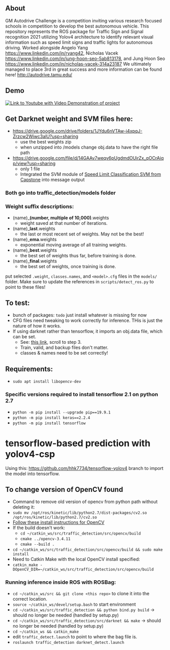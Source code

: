 ## About

GM Autodrive Challenge is a competition inviting various research focused schools in competition to develop the best autonomous vehicle. This repository represents the ROS package for Traffic Sign and Signal recognition 2021 utilizing Yolov4 architecture to identify relevant visual information such as speed limit signs and traffic lights for autonomous driving. Worked alongside Angelo Yang https://www.linkedin.com/in/ryang42, Nicholas Vacek https://www.linkedin.com/in/jung-hoon-seo-5ab813178, and Jung Hoon Seo https://www.linkedin.com/in/nicholas-vacek-314a23187
We ultimately managed to place 3rd in great success and more information can be found here! http://autodrive.tamu.edu/ 

## Demo

[![Link to Youtube with Video Demonstration of project](https://img.youtube.com/vi/pdphwxuSitw/0.jpg)](https://www.youtube.com/watch?v=pdphwxuSitw)


## Get Darknet weight and SVM files here:
- https://drive.google.com/drive/folders/1JYdu6nVTAw-i4xpqJ-Zrzcw2Wiwc3alU?usp=sharing
	- use the best weights zip
	- when unzipped into /models change obj.data to have the right file path
- https://drive.google.com/file/d/14GAAv7weqv6pUgdmdOUirZx_qOCrAiqp/view?usp=sharing 
	- only 1 file
	- Integrated the SVM module of [Speed Limit Classification SVM from Capstone](https://github.tamu.edu/AutoDrive-II-Common/speed_limit_classification_mirror) into message output
### Both go into traffic_detection/models folder

### Weight suffix descriptions:
- (name)_**(number, multiple of 10,000)**.weights
	- weight saved at that number of iterations.
- (name)_**last**.weights
	- the last or most recent set of weights. May not be the best!
- (name)_**ema**.weights
	- exponential moving average of all training weights.
- (name)_**best**.weights
	- the best set of weights thus far, before training is done.
- (name)_**final**.weights
	- the best set of weights, once training is done.


put selected `.weight`, `classes.names`, and `<model>.cfg` files in the `models/` folder.
Make sure to update the references in `scripts/detect_ros.py` to point to these files!

## To test:
- bunch of packages: `todo` just install whatever is missing for now
- CFG files need tweaking to work correctly for inference. THis is just the nature of how it works.
- If using darknet rather than tensorflow, it imports an obj.data file, which can be set.
	- See: [this link](https://github.com/AlexeyAB/darknet#how-to-train-to-detect-your-custom-objects), scroll to step 3.
	- Train, valid, and backup files don't matter.
	- classes & names need to be set correctly!

## Requirements:
- `sudo apt install libopencv-dev`
### Specific versions required to install tensorflow 2.1 on python 2.7 
- `python -m pip install --upgrade pip==19.9.1`
- `python -m pip install keras==2.2.4`
- `python -m pip install tensorflow`

# tensorflow-based prediction with yolov4-csp

Using this: https://github.com/hhk7734/tensorflow-yolov4 branch to import the model into tensorflow.

## To change version of OpenCV found
- Command to remove old version of opencv from python path without deleting it:
- `sudo mv /opt/ros/kinetic/lib/python2.7/dist-packages/cv2.so /opt/ros/kinetic/lib/python2.7/cv2.so`
- [Follow these install instructions for OpenCV](https://docs.opencv.org/master/d7/d9f/tutorial_linux_install.html)
- If the build doesn't work:
	- `cd ~/catkin_ws/src/traffic_detection/src/opencv/build`
	- `cmake ../opencv-3.4.11`
	- `cmake --build .`
- `cd ~/catkin_ws/src/traffic_detection/src/opencv/build && sudo make install`
- Need to Catkin Make with the local OpenCV install specified:
- `catkin_make -DOpenCV_DIR=~/catkin_ws/src/traffic_detection/src/opencv/build`



### Running inference inside ROS with ROSBag:
- `cd ~/catkin_ws/src && git clone <this repo>` to clone it into the correct location.
- `source ~/catkin_ws/devel/setup.bash` to start environment
- `cd ~/catkin_ws/src/traffic_detection && python bind.py build` 	-> should no longer be needed (handled by setup.py)
- `cd ~/catkin_ws/src/traffic_detection/src/darknet && make`		-> should no longer be needed (handled by setup.py)
- `cd ~/catkin_ws && catkin_make`
- edit `traffic_detect.launch` to point to where the bag file is.
- `roslaunch traffic_detection darknet_detect.launch`
